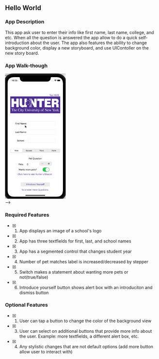 ## Hello World

### App Description

This app ask user to enter their info like first name, last name, college, and etc. When all the question is answered the app allow to do a quick self-introduction about the user. The app also features the ability to change background color, display a new storyboard, and use UIContoller on the new story board.

### App Walk-though

<img src="https://raw.githubusercontent.com/Minp45/CodePath_PreWork/main/Prework_new.gif" width=200><br> -->


### Required Features

- [x] 1. App displays an image of a school's logo
- [x] 2. App has three textfields for first, last, and school names
- [x] 3. App has a segmented control that changes student year
- [x] 4. Number of pet matches label is increased/decreased by stepper
- [x] 5. Switch makes a statement about wanting more pets or not(true/false) 
- [x] 6. Introduce yourself button shows alert box with an introduciton and dismiss button

### Optional Features

- [x] 1. User can tap a button to change the color of the background view
- [x] 3. User can select on additional buttons that provide more info about the user. Example: more textfields, a different alert box, etc.
- [x] 4. Any stylistic changes that are not default options (add more button allow user to interact with)
